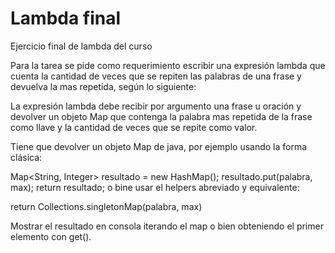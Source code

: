# Lambda final
Ejercicio final de lambda del curso

Para la tarea se pide como requerimiento escribir una expresión lambda que cuenta la cantidad de veces que se repiten las palabras de una frase y devuelva la mas repetida, según lo siguiente:

La expresión lambda debe recibir por argumento una frase u oración y devolver un objeto Map que contenga la palabra mas repetida de la frase como llave y la cantidad de veces que se repite como valor.

Tiene que devolver un objeto Map de java, por ejemplo usando la forma clásica:

Map<String, Integer> resultado = new HashMap();
resultado.put(palabra, max);
return resultado;
o bine usar el helpers abreviado y equivalente:

return Collections.singletonMap(palabra, max)

Mostrar el resultado en consola iterando el map o bien obteniendo el primer elemento con get().




